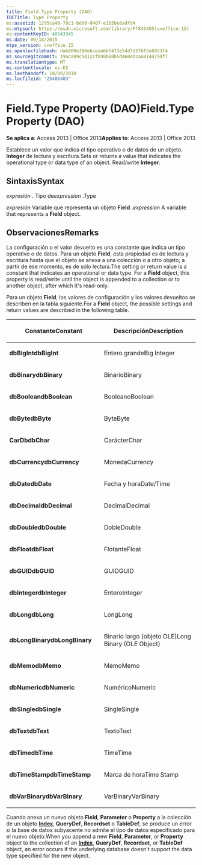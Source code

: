 ```yaml
---
title: Field.Type Property (DAO)
TOCTitle: Type Property
ms:assetid: 1295ca40-78c1-bdd0-d407-e1b5be8adfd4
ms:mtpsurl: https://msdn.microsoft.com/library/Ff845405(v=office.15)
ms:contentKeyID: 48543345
ms.date: 09/18/2015
mtps_version: v=office.15
ms.openlocfilehash: dab800e390e6ceaa6bf473e54d7d576f5e6023f4
ms.sourcegitcommit: 19aca09c5812cfb98b68b5d4604dcaa814479df7
ms.translationtype: MT
ms.contentlocale: es-ES
ms.lasthandoff: 10/09/2018
ms.locfileid: "25486403"
---
```

# <a name="fieldtype-property-dao"></a><span data-ttu-id="a23f6-102">Field.Type Property (DAO)</span><span class="sxs-lookup"><span data-stu-id="a23f6-102">Field.Type Property (DAO)</span></span>


<span data-ttu-id="a23f6-103">**Se aplica a**: Access 2013 | Office 2013</span><span class="sxs-lookup"><span data-stu-id="a23f6-103">**Applies to**: Access 2013 | Office 2013</span></span>

<span data-ttu-id="a23f6-p101">Establece un valor que indica el tipo operativo o de datos de un objeto. **Integer** de lectura y escritura.</span><span class="sxs-lookup"><span data-stu-id="a23f6-p101">Sets or returns a value that indicates the operational type or data type of an object. Read/write **Integer**.</span></span>

## <a name="syntax"></a><span data-ttu-id="a23f6-106">Sintaxis</span><span class="sxs-lookup"><span data-stu-id="a23f6-106">Syntax</span></span>

<span data-ttu-id="a23f6-107">*expresión* . Tipo de</span><span class="sxs-lookup"><span data-stu-id="a23f6-107">*expression* .Type</span></span>

<span data-ttu-id="a23f6-108">*expresión* Variable que representa un objeto **Field** .</span><span class="sxs-lookup"><span data-stu-id="a23f6-108">*expression* A variable that represents a **Field** object.</span></span>

## <a name="remarks"></a><span data-ttu-id="a23f6-109">Observaciones</span><span class="sxs-lookup"><span data-stu-id="a23f6-109">Remarks</span></span>

<span data-ttu-id="a23f6-p102">La configuración o el valor devuelto es una constante que indica un tipo operativo o de datos. Para un objeto **Field**, esta propiedad es de lectura y escritura hasta que el objeto se anexa a una colección o a otro objeto; a partir de ese momento, es de sólo lectura.</span><span class="sxs-lookup"><span data-stu-id="a23f6-p102">The setting or return value is a constant that indicates an operational or data type. For a **Field** object, this property is read/write until the object is appended to a collection or to another object, after which it's read-only.</span></span>

<span data-ttu-id="a23f6-112">Para un objeto **Field**, los valores de configuración y los valores devueltos se describen en la tabla siguiente.</span><span class="sxs-lookup"><span data-stu-id="a23f6-112">For a **Field** object, the possible settings and return values are described in the following table.</span></span>

<table>
<colgroup>
<col style="width: 50%" />
<col style="width: 50%" />
</colgroup>
<thead>
<tr class="header">
<th><p><span data-ttu-id="a23f6-113">Constante</span><span class="sxs-lookup"><span data-stu-id="a23f6-113">Constant</span></span></p></th>
<th><p><span data-ttu-id="a23f6-114">Descripción</span><span class="sxs-lookup"><span data-stu-id="a23f6-114">Description</span></span></p></th>
</tr>
</thead>
<tbody>
<tr class="odd">
<td><p><span data-ttu-id="a23f6-115"><strong>dbBigInt</strong></span><span class="sxs-lookup"><span data-stu-id="a23f6-115"><strong>dbBigInt</strong></span></span></p></td>
<td><p><span data-ttu-id="a23f6-116">Entero grande</span><span class="sxs-lookup"><span data-stu-id="a23f6-116">Big Integer</span></span></p></td>
</tr>
<tr class="even">
<td><p><span data-ttu-id="a23f6-117"><strong>dbBinary</strong></span><span class="sxs-lookup"><span data-stu-id="a23f6-117"><strong>dbBinary</strong></span></span></p></td>
<td><p><span data-ttu-id="a23f6-118">Binario</span><span class="sxs-lookup"><span data-stu-id="a23f6-118">Binary</span></span></p></td>
</tr>
<tr class="odd">
<td><p><span data-ttu-id="a23f6-119"><strong>dbBoolean</strong></span><span class="sxs-lookup"><span data-stu-id="a23f6-119"><strong>dbBoolean</strong></span></span></p></td>
<td><p><span data-ttu-id="a23f6-120">Booleano</span><span class="sxs-lookup"><span data-stu-id="a23f6-120">Boolean</span></span></p></td>
</tr>
<tr class="even">
<td><p><span data-ttu-id="a23f6-121"><strong>dbByte</strong></span><span class="sxs-lookup"><span data-stu-id="a23f6-121"><strong>dbByte</strong></span></span></p></td>
<td><p><span data-ttu-id="a23f6-122">Byte</span><span class="sxs-lookup"><span data-stu-id="a23f6-122">Byte</span></span></p></td>
</tr>
<tr class="odd">
<td><p><span data-ttu-id="a23f6-123"><strong>CarDb</strong></span><span class="sxs-lookup"><span data-stu-id="a23f6-123"><strong>dbChar</strong></span></span></p></td>
<td><p><span data-ttu-id="a23f6-124">Carácter</span><span class="sxs-lookup"><span data-stu-id="a23f6-124">Char</span></span></p></td>
</tr>
<tr class="even">
<td><p><span data-ttu-id="a23f6-125"><strong>dbCurrency</strong></span><span class="sxs-lookup"><span data-stu-id="a23f6-125"><strong>dbCurrency</strong></span></span></p></td>
<td><p><span data-ttu-id="a23f6-126">Moneda</span><span class="sxs-lookup"><span data-stu-id="a23f6-126">Currency</span></span></p></td>
</tr>
<tr class="odd">
<td><p><span data-ttu-id="a23f6-127"><strong>dbDate</strong></span><span class="sxs-lookup"><span data-stu-id="a23f6-127"><strong>dbDate</strong></span></span></p></td>
<td><p><span data-ttu-id="a23f6-128">Fecha y hora</span><span class="sxs-lookup"><span data-stu-id="a23f6-128">Date/Time</span></span></p></td>
</tr>
<tr class="even">
<td><p><span data-ttu-id="a23f6-129"><strong>dbDecimal</strong></span><span class="sxs-lookup"><span data-stu-id="a23f6-129"><strong>dbDecimal</strong></span></span></p></td>
<td><p><span data-ttu-id="a23f6-130">Decimal</span><span class="sxs-lookup"><span data-stu-id="a23f6-130">Decimal</span></span></p></td>
</tr>
<tr class="odd">
<td><p><span data-ttu-id="a23f6-131"><strong>dbDouble</strong></span><span class="sxs-lookup"><span data-stu-id="a23f6-131"><strong>dbDouble</strong></span></span></p></td>
<td><p><span data-ttu-id="a23f6-132">Doble</span><span class="sxs-lookup"><span data-stu-id="a23f6-132">Double</span></span></p></td>
</tr>
<tr class="even">
<td><p><span data-ttu-id="a23f6-133"><strong>dbFloat</strong></span><span class="sxs-lookup"><span data-stu-id="a23f6-133"><strong>dbFloat</strong></span></span></p></td>
<td><p><span data-ttu-id="a23f6-134">Flotante</span><span class="sxs-lookup"><span data-stu-id="a23f6-134">Float</span></span></p></td>
</tr>
<tr class="odd">
<td><p><span data-ttu-id="a23f6-135"><strong>dbGUID</strong></span><span class="sxs-lookup"><span data-stu-id="a23f6-135"><strong>dbGUID</strong></span></span></p></td>
<td><p><span data-ttu-id="a23f6-136">GUID</span><span class="sxs-lookup"><span data-stu-id="a23f6-136">GUID</span></span></p></td>
</tr>
<tr class="even">
<td><p><span data-ttu-id="a23f6-137"><strong>dbInteger</strong></span><span class="sxs-lookup"><span data-stu-id="a23f6-137"><strong>dbInteger</strong></span></span></p></td>
<td><p><span data-ttu-id="a23f6-138">Entero</span><span class="sxs-lookup"><span data-stu-id="a23f6-138">Integer</span></span></p></td>
</tr>
<tr class="odd">
<td><p><span data-ttu-id="a23f6-139"><strong>dbLong</strong></span><span class="sxs-lookup"><span data-stu-id="a23f6-139"><strong>dbLong</strong></span></span></p></td>
<td><p><span data-ttu-id="a23f6-140">Long</span><span class="sxs-lookup"><span data-stu-id="a23f6-140">Long</span></span></p></td>
</tr>
<tr class="even">
<td><p><span data-ttu-id="a23f6-141"><strong>dbLongBinary</strong></span><span class="sxs-lookup"><span data-stu-id="a23f6-141"><strong>dbLongBinary</strong></span></span></p></td>
<td><p><span data-ttu-id="a23f6-142">Binario largo (objeto OLE)</span><span class="sxs-lookup"><span data-stu-id="a23f6-142">Long Binary (OLE Object)</span></span></p></td>
</tr>
<tr class="odd">
<td><p><span data-ttu-id="a23f6-143"><strong>dbMemo</strong></span><span class="sxs-lookup"><span data-stu-id="a23f6-143"><strong>dbMemo</strong></span></span></p></td>
<td><p><span data-ttu-id="a23f6-144">Memo</span><span class="sxs-lookup"><span data-stu-id="a23f6-144">Memo</span></span></p></td>
</tr>
<tr class="even">
<td><p><span data-ttu-id="a23f6-145"><strong>dbNumeric</strong></span><span class="sxs-lookup"><span data-stu-id="a23f6-145"><strong>dbNumeric</strong></span></span></p></td>
<td><p><span data-ttu-id="a23f6-146">Numérico</span><span class="sxs-lookup"><span data-stu-id="a23f6-146">Numeric</span></span></p></td>
</tr>
<tr class="odd">
<td><p><span data-ttu-id="a23f6-147"><strong>dbSingle</strong></span><span class="sxs-lookup"><span data-stu-id="a23f6-147"><strong>dbSingle</strong></span></span></p></td>
<td><p><span data-ttu-id="a23f6-148">Single</span><span class="sxs-lookup"><span data-stu-id="a23f6-148">Single</span></span></p></td>
</tr>
<tr class="even">
<td><p><span data-ttu-id="a23f6-149"><strong>dbText</strong></span><span class="sxs-lookup"><span data-stu-id="a23f6-149"><strong>dbText</strong></span></span></p></td>
<td><p><span data-ttu-id="a23f6-150">Texto</span><span class="sxs-lookup"><span data-stu-id="a23f6-150">Text</span></span></p></td>
</tr>
<tr class="odd">
<td><p><span data-ttu-id="a23f6-151"><strong>dbTime</strong></span><span class="sxs-lookup"><span data-stu-id="a23f6-151"><strong>dbTime</strong></span></span></p></td>
<td><p><span data-ttu-id="a23f6-152">Time</span><span class="sxs-lookup"><span data-stu-id="a23f6-152">Time</span></span></p></td>
</tr>
<tr class="even">
<td><p><span data-ttu-id="a23f6-153"><strong>dbTimeStamp</strong></span><span class="sxs-lookup"><span data-stu-id="a23f6-153"><strong>dbTimeStamp</strong></span></span></p></td>
<td><p><span data-ttu-id="a23f6-154">Marca de hora</span><span class="sxs-lookup"><span data-stu-id="a23f6-154">Time Stamp</span></span></p></td>
</tr>
<tr class="odd">
<td><p><span data-ttu-id="a23f6-155"><strong>dbVarBinary</strong></span><span class="sxs-lookup"><span data-stu-id="a23f6-155"><strong>dbVarBinary</strong></span></span></p></td>
<td><p><span data-ttu-id="a23f6-156">VarBinary</span><span class="sxs-lookup"><span data-stu-id="a23f6-156">VarBinary</span></span></p></td>
</tr>
</tbody>
</table>


<span data-ttu-id="a23f6-157">Cuando anexa un nuevo objeto **Field**, **Parameter** o **Property** a la colección de un objeto **[Index](index-object-dao.md)**, **QueryDef**, **Recordset** o **TableDef**, se produce un error si la base de datos subyacente no admite el tipo de datos especificado para el nuevo objeto.</span><span class="sxs-lookup"><span data-stu-id="a23f6-157">When you append a new **Field**, **Parameter**, or **Property** object to the collection of an **[Index](index-object-dao.md)**, **QueryDef**, **Recordset**, or **TableDef** object, an error occurs if the underlying database doesn't support the data type specified for the new object.</span></span>

